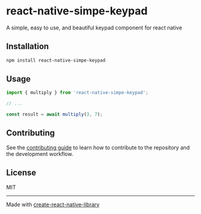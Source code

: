 # react-native-simpe-keypad

A simple, easy to use, and beautiful keypad component for react native

## Installation

```sh
npm install react-native-simpe-keypad
```

## Usage

```js
import { multiply } from 'react-native-simpe-keypad';

// ...

const result = await multiply(3, 7);
```

## Contributing

See the [contributing guide](CONTRIBUTING.md) to learn how to contribute to the repository and the development workflow.

## License

MIT

---

Made with [create-react-native-library](https://github.com/callstack/react-native-builder-bob)

